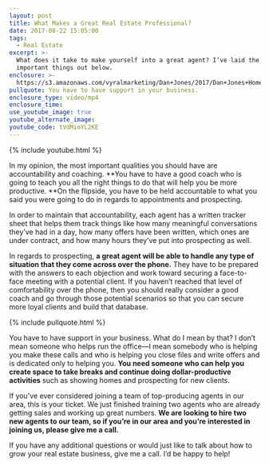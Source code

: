 ```yaml
---
layout: post
title: What Makes a Great Real Estate Professional?
date: 2017-08-22 15:05:00
tags:
  - Real Estate
excerpt: >-
  What does it take to make yourself into a great agent? I’ve laid the most
  important things out below.
enclosure: >-
  https://s3.amazonaws.com/vyralmarketing/Dan+Jones/2017/Dan+Jones+Home+Selling+Team-+What+It+Takes+to+Be+a+Great+Agent.mp4
pullquote: You have to have support in your business.
enclosure_type: video/mp4
enclosure_time:
use_youtube_image: true
youtube_alternate_image:
youtube_code: tVdMioYL2KE
---
```



{% include youtube.html %}

In my opinion, the most important qualities you should have are accountability and coaching. **You have to have a good coach who is going to teach you all the right things to do that will help you be more productive.&nbsp;**On the flipside, you have to be held accountable to what you said you were going to do in regards to appointments and prospecting.

In order to maintain that accountability, each agent has a written tracker sheet that helps them track things like how many meaningful conversations they’ve had in a day, how many offers have been written, which ones are under contract, and how many hours they’ve put into prospecting as well.

In regards to prospecting, **a great agent will be able to handle any type of situation that they come across over the phone.** They have to be prepared with the answers to each objection and work toward securing a face-to-face meeting with a potential client. If you haven’t reached that level of comfortability over the phone, then you should really consider a good coach and go through those potential scenarios so that you can secure more loyal clients and build that database.

{% include pullquote.html %}

You have to have support in your business. What do I mean by that? I don’t mean someone who helps run the office—I mean somebody who is helping you make these calls and who is helping you close files and write offers and is dedicated only to helping you. **You need someone who can help you create space to take breaks and continue doing dollar-productive activities** such as showing homes and prospecting for new clients.

If you’ve ever considered joining a team of top-producing agents in our area, this is your ticket. We just finished training two agents who are already getting sales and working up great numbers. **We are looking to hire two new agents to our team, so if you’re in our area and you’re interested in joining us, please give me a call.**

If you have any additional questions or would just like to talk about how to grow your real estate business, give me a call. I’d be happy to help!
